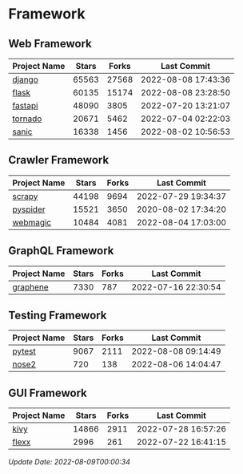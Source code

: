 # Framework

## Web Framework
| Project Name | Stars | Forks | Last Commit |
| ------------ | ----- | ----- | ----------- |
| [django](https://github.com/django/django) | 65563 | 27568 | 2022-08-08 17:43:36 |
| [flask](https://github.com/pallets/flask) | 60135 | 15174 | 2022-08-08 23:28:50 |
| [fastapi](https://github.com/tiangolo/fastapi) | 48090 | 3805 | 2022-07-20 13:21:07 |
| [tornado](https://github.com/tornadoweb/tornado) | 20671 | 5462 | 2022-07-04 02:22:03 |
| [sanic](https://github.com/sanic-org/sanic) | 16338 | 1456 | 2022-08-02 10:56:53 |

## Crawler Framework
| Project Name | Stars | Forks | Last Commit |
| ------------ | ----- | ----- | ----------- |
| [scrapy](https://github.com/scrapy/scrapy) | 44198 | 9694 | 2022-07-29 19:34:37 |
| [pyspider](https://github.com/binux/pyspider) | 15521 | 3650 | 2020-08-02 17:34:20 |
| [webmagic](https://github.com/code4craft/webmagic) | 10484 | 4081 | 2022-08-04 17:03:00 |

## GraphQL Framework
| Project Name | Stars | Forks | Last Commit |
| ------------ | ----- | ----- | ----------- |
| [graphene](https://github.com/graphql-python/graphene) | 7330 | 787 | 2022-07-16 22:30:54 |

## Testing Framework
| Project Name | Stars | Forks | Last Commit |
| ------------ | ----- | ----- | ----------- |
| [pytest](https://github.com/pytest-dev/pytest) | 9067 | 2111 | 2022-08-08 09:14:49 |
| [nose2](https://github.com/nose-devs/nose2) | 720 | 138 | 2022-08-06 14:04:47 |

## GUI Framework
| Project Name | Stars | Forks | Last Commit |
| ------------ | ----- | ----- | ----------- |
| [kivy](https://github.com/kivy/kivy) | 14866 | 2911 | 2022-07-28 16:57:26 |
| [flexx](https://github.com/flexxui/flexx) | 2996 | 261 | 2022-07-22 16:41:15 |

*Update Date: 2022-08-09T00:00:34*